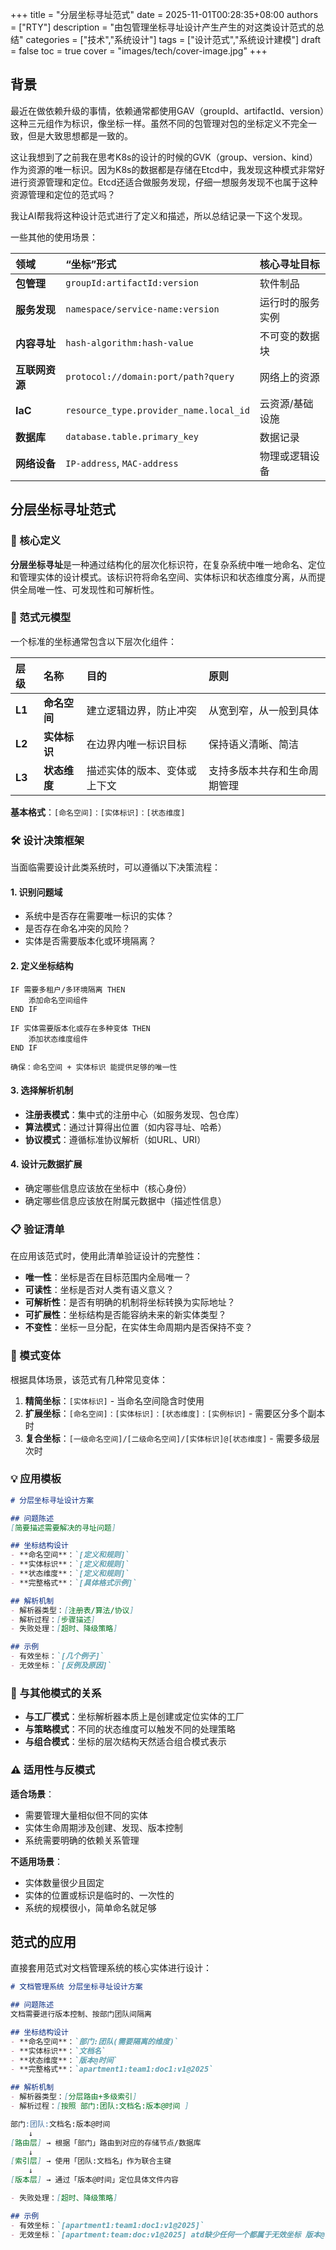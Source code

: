 +++
title = "分层坐标寻址范式"
date = 2025-11-01T00:28:35+08:00
authors = ["RTY"]
description = "由包管理坐标寻址设计产生产生的对这类设计范式的总结"
categories = ["技术","系统设计"]
tags = ["设计范式","系统设计建模"]
draft = false
toc = true
cover = "images/tech/cover-image.jpg"
+++

## 背景

最近在做依赖升级的事情，依赖通常都使用GAV（groupId、artifactId、version）这种三元组作为标识，像坐标一样。虽然不同的包管理对包的坐标定义不完全一致，但是大致思想都是一致的。

这让我想到了之前我在思考K8s的设计的时候的GVK（group、version、kind）作为资源的唯一标识。因为K8s的数据都是存储在Etcd中，我发现这种模式非常好进行资源管理和定位。Etcd还适合做服务发现，仔细一想服务发现不也属于这种资源管理和定位的范式吗？

我让AI帮我将这种设计范式进行了定义和描述，所以总结记录一下这个发现。

一些其他的使用场景：

| 领域           | “坐标”形式                             | 核心寻址目标     |
| :------------- | :------------------------------------- | :--------------- |
| **包管理**     | `groupId:artifactId:version`           | 软件制品         |
| **服务发现**   | `namespace/service-name:version`       | 运行时的服务实例 |
| **内容寻址**   | `hash-algorithm:hash-value`            | 不可变的数据块   |
| **互联网资源** | `protocol://domain:port/path?query`    | 网络上的资源     |
| **IaC**        | `resource_type.provider_name.local_id` | 云资源/基础设施  |
| **数据库**     | `database.table.primary_key`           | 数据记录         |
| **网络设备**   | `IP-address`, `MAC-address`            | 物理或逻辑设备   |



## **分层坐标寻址范式**

### 🎯 核心定义

**分层坐标寻址**是一种通过结构化的层次化标识符，在复杂系统中唯一地命名、定位和管理实体的设计模式。该标识符将命名空间、实体标识和状态维度分离，从而提供全局唯一性、可发现性和可解析性。

### 📐 范式元模型

一个标准的坐标通常包含以下层次化组件：

| 层级   | 名称         | 目的                         | 原则                         |
| :----- | :----------- | :--------------------------- | :--------------------------- |
| **L1** | **命名空间** | 建立逻辑边界，防止冲突       | 从宽到窄，从一般到具体       |
| **L2** | **实体标识** | 在边界内唯一标识目标         | 保持语义清晰、简洁           |
| **L3** | **状态维度** | 描述实体的版本、变体或上下文 | 支持多版本共存和生命周期管理 |

**基本格式**：`[命名空间]：[实体标识]：[状态维度]`

### 🛠️ 设计决策框架

当面临需要设计此类系统时，可以遵循以下决策流程：

#### 1. **识别问题域**

- 系统中是否存在需要唯一标识的实体？
- 是否存在命名冲突的风险？
- 实体是否需要版本化或环境隔离？

#### 2. **定义坐标结构**

```
IF 需要多租户/多环境隔离 THEN
    添加命名空间组件
END IF

IF 实体需要版本化或存在多种变体 THEN
    添加状态维度组件
END IF

确保：命名空间 + 实体标识 能提供足够的唯一性
```



#### 3. **选择解析机制**

- **注册表模式**：集中式的注册中心（如服务发现、包仓库）
- **算法模式**：通过计算得出位置（如内容寻址、哈希）
- **协议模式**：遵循标准协议解析（如URL、URI）

#### 4. **设计元数据扩展**

- 确定哪些信息应该放在坐标中（核心身份）
- 确定哪些信息应该放在附属元数据中（描述性信息）

### 📋 验证清单

在应用该范式时，使用此清单验证设计的完整性：

- **唯一性**：坐标是否在目标范围内全局唯一？
- **可读性**：坐标是否对人类有语义意义？
- **可解析性**：是否有明确的机制将坐标转换为实际地址？
- **可扩展性**：坐标结构是否能容纳未来的新实体类型？
- **不变性**：坐标一旦分配，在实体生命周期内是否保持不变？

### 🎨 模式变体

根据具体场景，该范式有几种常见变体：

1. **精简坐标**：`[实体标识]` - 当命名空间隐含时使用
2. **扩展坐标**：`[命名空间]：[实体标识]：[状态维度]：[实例标识]` - 需要区分多个副本时
3. **复合坐标**：`[一级命名空间]/[二级命名空间]/[实体标识]@[状态维度]` - 需要多级层次时

### 💡 应用模板

```markdown
# 分层坐标寻址设计方案

## 问题陈述
[简要描述需要解决的寻址问题]

## 坐标结构设计
- **命名空间**：`[定义和规则]`
- **实体标识**：`[定义和规则]` 
- **状态维度**：`[定义和规则]`
- **完整格式**：`[具体格式示例]`

## 解析机制
- 解析器类型：[注册表/算法/协议]
- 解析过程：[步骤描述]
- 失败处理：[超时、降级策略]

## 示例
- 有效坐标：`[几个例子]`
- 无效坐标：`[反例及原因]`
```



### 🔄 与其他模式的关系

- **与工厂模式**：坐标解析器本质上是创建或定位实体的工厂
- **与策略模式**：不同的状态维度可以触发不同的处理策略
- **与组合模式**：坐标的层次结构天然适合组合模式表示

### ⚠️ 适用性与反模式

**适合场景**：

- 需要管理大量相似但不同的实体
- 实体生命周期涉及创建、发现、版本控制
- 系统需要明确的依赖关系管理

**不适用场景**：

- 实体数量很少且固定
- 实体的位置或标识是临时的、一次性的
- 系统的规模很小，简单命名就足够



## 范式的应用

直接套用范式对文档管理系统的核心实体进行设计：

```markdown
# 文档管理系统 分层坐标寻址设计方案

## 问题陈述
文档需要进行版本控制、按部门团队间隔离

## 坐标结构设计
- **命名空间**：`部门:团队(需要隔离的维度)`
- **实体标识**：`文档名` 
- **状态维度**：`版本@时间`
- **完整格式**：`apartment1:team1:doc1:v1@2025`

## 解析机制
- 解析器类型：[分层路由+多级索引]
- 解析过程：[按照 部门:团队:文档名:版本@时间 ]

部门:团队:文档名:版本@时间
    ↓
[路由层] → 根据「部门」路由到对应的存储节点/数据库
    ↓
[索引层] → 使用「团队:文档名」作为联合主键
    ↓  
[版本层] → 通过「版本@时间」定位具体文件内容

- 失败处理：[超时、降级策略]

## 示例
- 有效坐标：`[apartment1:team1:doc1:v1@2025]`
- 无效坐标：`[apartment:team:doc:v1@2025] atd缺少任何一个都属于无效坐标 版本@时间 缺少任何一个都属于无效坐标`
```

